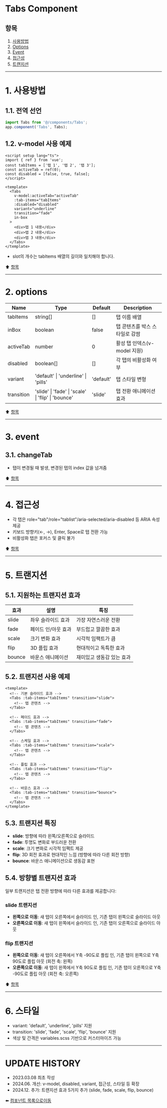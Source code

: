 # Tabs Component

## 항목

1. [사용방법](#1-사용방법)
2. [Options](#2-options)
3. [Event](#3-event)
4. [접근성](#4-접근성)
5. [트랜지션](#5-트랜지션)

---

# 1. 사용방법

## 1.1. 전역 선언

```typescript
import Tabs from '@/components/Tabs';
app.component('Tabs', Tabs);
```

## 1.2. v-model 사용 예제

```vue
<script setup lang="ts">
import { ref } from 'vue';
const tabItems = ['탭 1', '탭 2', '탭 3'];
const activeTab = ref(0);
const disabled = [false, true, false];
</script>

<template>
  <Tabs
    v-model:activeTab="activeTab"
    :tab-items="tabItems"
    :disabled="disabled"
    variant="underline"
    transition="fade"
    in-box
  >
    <div>탭 1 내용</div>
    <div>탭 2 내용</div>
    <div>탭 3 내용</div>
  </Tabs>
</template>
```

- slot의 개수는 tabItems 배열의 길이와 일치해야 합니다.

:arrow_up: [항목](#항목)

---

# 2. options

| Name       | Type                                               | Default   | Description                    |
| ---------- | -------------------------------------------------- | --------- | ------------------------------ |
| tabItems   | string[]                                           | []        | 탭 이름 배열                   |
| inBox      | boolean                                            | false     | 탭 콘텐츠를 박스 스타일로 감쌈 |
| activeTab  | number                                             | 0         | 활성 탭 인덱스(v-model 지원)   |
| disabled   | boolean[]                                          | []        | 각 탭의 비활성화 여부          |
| variant    | 'default' \| 'underline' \| 'pills'                | 'default' | 탭 스타일 변형                 |
| transition | 'slide' \| 'fade' \| 'scale' \| 'flip' \| 'bounce' | 'slide'   | 탭 전환 애니메이션 효과        |

:arrow_up: [항목](#항목)

---

# 3. event

## 3.1. changeTab

- 탭이 변경될 때 발생, 변경된 탭의 index 값을 넘겨줌

:arrow_up: [항목](#항목)

---

# 4. 접근성

- 각 탭은 role="tab"/role="tablist"/aria-selected/aria-disabled 등 ARIA 속성 제공
- 키보드 방향키(←, →), Enter, Space로 탭 전환 가능
- 비활성화 탭은 포커스 및 클릭 불가

:arrow_up: [항목](#항목)

---

# 5. 트랜지션

## 5.1. 지원하는 트랜지션 효과

| 효과   | 설명                | 특징                      |
| ------ | ------------------- | ------------------------- |
| slide  | 좌우 슬라이드 효과  | 가장 자연스러운 전환      |
| fade   | 페이드 인/아웃 효과 | 부드럽고 깔끔한 효과      |
| scale  | 크기 변화 효과      | 시각적 임팩트가 큼        |
| flip   | 3D 플립 효과        | 현대적이고 독특한 효과    |
| bounce | 바운스 애니메이션   | 재미있고 생동감 있는 효과 |

## 5.2. 트랜지션 사용 예제

```vue
<template>
  <!-- 기본 슬라이드 효과 -->
  <Tabs :tab-items="tabItems" transition="slide">
    <!-- 탭 콘텐츠 -->
  </Tabs>

  <!-- 페이드 효과 -->
  <Tabs :tab-items="tabItems" transition="fade">
    <!-- 탭 콘텐츠 -->
  </Tabs>

  <!-- 스케일 효과 -->
  <Tabs :tab-items="tabItems" transition="scale">
    <!-- 탭 콘텐츠 -->
  </Tabs>

  <!-- 플립 효과 -->
  <Tabs :tab-items="tabItems" transition="flip">
    <!-- 탭 콘텐츠 -->
  </Tabs>

  <!-- 바운스 효과 -->
  <Tabs :tab-items="tabItems" transition="bounce">
    <!-- 탭 콘텐츠 -->
  </Tabs>
</template>
```

## 5.3. 트랜지션 특징

- **slide**: 방향에 따라 왼쪽/오른쪽으로 슬라이드
- **fade**: 투명도 변화로 부드러운 전환
- **scale**: 크기 변화로 시각적 임팩트 제공
- **flip**: 3D 회전 효과로 현대적인 느낌 (방향에 따라 다른 회전 방향)
- **bounce**: 바운스 애니메이션으로 생동감 표현

## 5.4. 방향별 트랜지션 효과

일부 트랜지션은 탭 전환 방향에 따라 다른 효과를 제공합니다:

### slide 트랜지션

- **왼쪽으로 이동**: 새 탭이 오른쪽에서 슬라이드 인, 기존 탭이 왼쪽으로 슬라이드 아웃
- **오른쪽으로 이동**: 새 탭이 왼쪽에서 슬라이드 인, 기존 탭이 오른쪽으로 슬라이드 아웃

### flip 트랜지션

- **왼쪽으로 이동**: 새 탭이 오른쪽에서 Y축 -90도로 플립 인, 기존 탭이 왼쪽으로 Y축 90도로 플립 아웃 (회전 축: 왼쪽)
- **오른쪽으로 이동**: 새 탭이 왼쪽에서 Y축 90도로 플립 인, 기존 탭이 오른쪽으로 Y축 -90도로 플립 아웃 (회전 축: 오른쪽)

:arrow_up: [항목](#항목)

---

# 6. 스타일

- variant: 'default', 'underline', 'pills' 지원
- transition: 'slide', 'fade', 'scale', 'flip', 'bounce' 지원
- 색상 및 간격은 variables.scss 기반으로 커스터마이즈 가능

---

# UPDATE HISTORY

- 2023.03.08 최초 작성
- 2024.06. 개선: v-model, disabled, variant, 접근성, 스타일 등 확장
- 2024.12. 추가: 트랜지션 효과 5가지 추가 (slide, fade, scale, flip, bounce)

:arrow_left: [컴포넌트 목록으로이동](https://github.com/dream-insight/ts-vue3/components)

